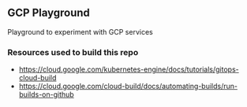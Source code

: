 ## GCP Playground

Playground to experiment with GCP services

### Resources used to build this repo

- https://cloud.google.com/kubernetes-engine/docs/tutorials/gitops-cloud-build
- https://cloud.google.com/cloud-build/docs/automating-builds/run-builds-on-github
